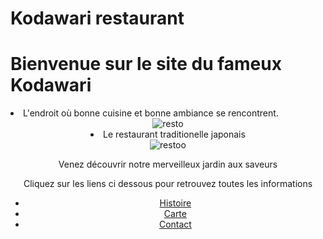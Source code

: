 # Kodawari restaurant 
<body>
   <h1>Bienvenue sur le site du fameux Kodawari</h1>
   <li>L'endroit où bonne cuisine et bonne ambiance se rencontrent.</li>
  <header>
    <img src="./images/resto.jpeg" alt="resto">
  <header>
<body>
   <li>Le restaurant traditionelle japonais</li>
  <header>
   <img src="./images/restoo.jpeg" alt="restoo">
 <nav>
  <header>
 <main>
         <p>Venez découvrir notre merveilleux jardin aux saveurs</p>
         <hi>Cliquez sur les liens ci dessous pour retrouvez toutes les informations</hi>
   <nav>
      <ul>
        <li><a href="#">Histoire</a></li>
        <li><a href="#">Carte</a></li>
        <li><a href="#">Contact</a></li>
  
